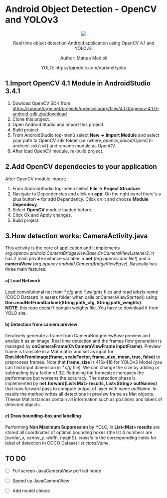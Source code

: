 # Android Object Detection - OpenCV and YOLOv3

<p align="center">
  <img src="https://github.com/Ickarus/AndroidObjectDetector-OpenCV/blob/master/app/src/main/res/mipmap-xxxhdpi/ic_launcher.png">
</p>
<p align="center">
 Real time object detection Android application using OpenCV 4.1 and YOLOv3. 
</p>
<p align="center">
Author: Matteo Medioli
</p>
<p align="center">
YOLO: https://pjreddie.com/darknet/yolo/
</p>

## 1.Import OpenCV 4.1 Module in AndroidStudio 3.4.1
1) Dowload OpenCV SDK from https://sourceforge.net/projects/opencvlibrary/files/4.1.0/opencv-4.1.0-android-sdk.zip/download
2) Clone this project.
3) Open Android Studio and import this project.
4) Build project.
5) From AndroidStudio top-menù select **New -> Import Module** and select your path to OpenCV sdk folder (i.e */where_opencv_saved/OpenCV-android-sdk/sdk*) and rename module as OpenCV.
6) After load OpenCV module, re-build project.

## 2.Add OpenCV dependecies to your application
After OpenCV module import:
1) From AndroidStudio top-menù select **File -> Project Structure**
2) Navigate to Dependencies and click on **app**. On the right panel there's a plus button **+** for add Dependency. Click on it and choose **Module Dependecy**.
3) Select **OpenCV** module loaded before.
4) Click Ok and Apply changes.
5) Build project.

## 3.How detection works: CameraActivity.java
This activity is the core of application and it implements *org.opencv.android.CameraBridgeViewBase.CvCameraViewListener2*.
It has 2 main private instance variable: a **net** (*org.opencv.dnn.Net*) and a **cameraView** (*org.opencv.android.CameraBridgeViewBase*).
Basically has three main features:

#### a) Load Network
Load convolutional net from *\*.cfg* and *\*.weights* files and read *labels name* (COCO Dataset) in assets folder when calls onCameraViewStarted() using  **Dnn.readNetFromDarknet(String path_cfg, String path_weights)**.  
**NOTE**: this repo doesn't contain weights file. You have to download it from YOLO site.


#### b) Detection from camera preview
Iteratively generate a frame from CameraBridgeViewBase preview and analize it as an image. Real time detection and the frames flow generation is managed by **onCameraFrame(CvCameraViewFrame inputFrame)**.
Preview frame is translate in a Mat matrix and set as input for **Dnn.blobFromImage(frame, scaleFactor, frame_size, mean, true, false)** to preprocess frames. Note that **frame_size** is 416x416 for YOLOv3 Model (you can find input dimension in *\*.cfg* file). We can change the size by adding or subtracting by a factor of 32. Reducing the framesize increases the performance but worsens the accuracy.
The detection phase is implemented by **net.forward(List\<Mat> results, List\<String> outNames)** that runs forward pass to compute output of layer with name *outName*. In *results* the method writes all detections in preview frame as Mat objects.
Theese Mat instances contain all information such as positions and labels of detected objects.


#### c) Draw bounding-box and labelling
Performing **Non Maximum Suppression** by YOLO, in **List\<Mat> results** are stored all coordinates of optimal bounding boxes
(the lst 4 numbers are [*center_x, center_y, width, height*]). *classId* is the corresponding index for label of detection in COCO Dataset list *className*.

## TO DO
- [ ] Full screen JavaCameraView portrait mode
- [ ] Speed up JavaCameraView
- [ ] Add model chioce



